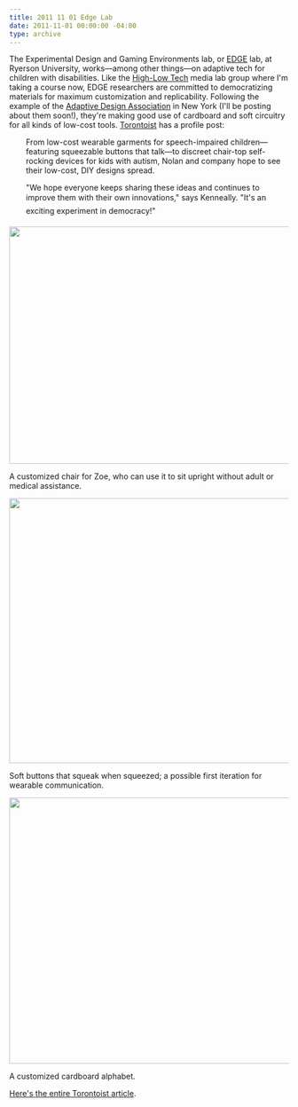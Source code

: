 ```yaml
---
title: 2011 11 01 Edge Lab
date: 2011-11-01 00:00:00 -04:00
type: archive
---
```


<p>The Experimental Design and Gaming Environments lab, or <a href="http://edgelab.ryerson.ca/">EDGE</a> lab, at Ryerson University, works—among other things—on adaptive tech for children with disabilities. Like the <a href="http://hlt.media.mit.edu/">High-Low Tech</a> media lab group where I'm taking a course now, EDGE researchers are committed to democratizing materials for maximum customization and replicability. Following the example of the <a href="http://adaptivedesign.org/">Adaptive Design Association</a> in New York (I'll be posting about them soon!), they're making good use of cardboard and soft circuitry for all kinds of low-cost tools. <a href="http://torontoist.com/2011/10/edge-lab-democratizes-accessible-design/">Torontoist</a> has a profile post:</p>
<p style="padding-left:30px;">From low-cost wearable garments for speech-impaired children—featuring squeezable buttons that talk—to discreet chair-top self-rocking devices for kids with autism, Nolan and company hope to see their low-cost, DIY designs spread.</p>
<p style="padding-left:30px;">"We hope everyone keeps sharing these ideas and continues to improve them with their own innovations," says Kenneally. "It's an exciting experiment in democracy!"</p>
<p><a href="http://ablersite.files.wordpress.com/2011/11/edgezoe-sitting-chair.jpg"><img class="alignnone size-full wp-image-3905" title="EDGEZoe-sitting-chair" src="{{ site.baseurl }}/uploads/edgezoe-sitting-chair.jpg" alt="" width="640" height="428" /></a></p>
<p>A customized chair for Zoe, who can use it to sit upright without adult or medical assistance.</p>
<p><a href="http://ablersite.files.wordpress.com/2011/11/edge_circuits.jpg"><img class="alignnone size-full wp-image-3906" title="EDGE_circuits" src="{{ site.baseurl }}/uploads/edge_circuits.jpg" alt="" width="640" height="478" /></a></p>
<p>Soft buttons that squeak when squeezed; a possible first iteration for wearable communication.</p>
<p><a href="http://ablersite.files.wordpress.com/2011/11/edge_keyboard.jpg"><img class="alignnone size-full wp-image-3907" title="EDGE_keyboard" src="{{ site.baseurl }}/uploads/edge_keyboard.jpg" alt="" width="640" height="480" /></a></p>
<p>A customized cardboard alphabet.</p>
<p><a href="http://torontoist.com/2011/10/edge-lab-democratizes-accessible-design/">Here's the entire Torontoist article</a>.</p>
